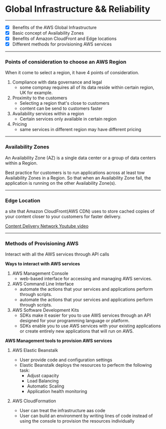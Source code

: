 # Global Infrastructure && Reliability
****
- [X] Benefits of the AWS Global Infrastructure
- [X] Basic concept of Availability Zones
- [X] Benefits of Amazon CloudFront and Edge locations
- [X] Different methods for provisioning AWS services

****
### Points of consideration to choose an AWS Region
When it come to select a region, it have 4 points of consideration.
1. Compliance with data governance and legal 
    - some compnay requires all of its data reside within certain region, UK for example.
2. Proximity to the customers
    - Selecting a region that's close to customers
    - content can be send to customers faster
3. Availability services within a region
    - Certain services only available in certain region
4. Pricing
    - same services in different region may have different pricing

---
### Availability Zones

An Availability Zone (AZ) is a single data center or a group of data centers within a Region.

Best practice for customers is to run applications across at least tow Availability Zones in a Region. So that when an Availability Zone fail, the application is running on the other Availability Zone(s).

---
### Edge Location 
a site that Amazon CloudFront(AWS CDN) uses to store cached copies of your content closer to your customers for faster delivery.

[Content Delivery Network Youtube video](/https://www.youtube.com/watch?v=Bsq5cKkS33I)

---
### Methods of Provisioning AWS
Interact with all the AWS services through API calls

**Ways to interact with AWS services**

1. AWS Management Console
    - web-based interface for accessing and managing AWS services.
2. AWS Command Line Interface
    - automate the actions that your services and applications perform through scripts.
    - automate the actions that your services and applications perform through scripts.
3. AWS Software Development Kits
    - SDKs make it easier for you to use AWS services through an API designed for your programming language or platform.
    - SDKs enable you to use AWS services with your existing applications or create entirely new applications that will run on AWS.

**AWS Management tools to provision AWS services**

1. AWS Elastic Beanstalk
    - User provide code and configuration settings
    - Elastic Beanstalk deploys the resources to perfecm the following task:
        - Adjust capacity
        - Load Balancing
        - Automatic Scaling
        - Application health monitoring

2. AWS CloudFormation
    - User can treat the infrastructure aas code
    - User can build an environment by writing lines of code instead of using the console to provision the resources individually